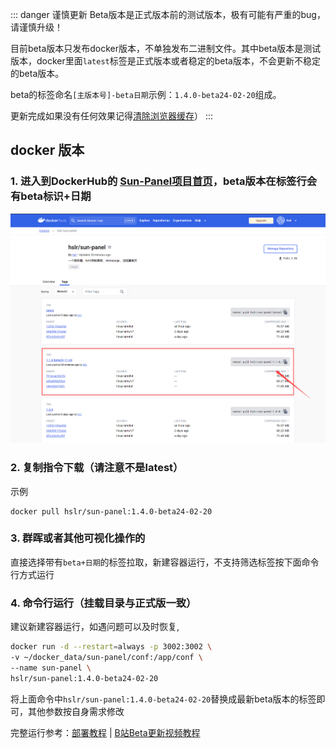 ::: danger 谨慎更新
Beta版本是正式版本前的测试版本，极有可能有严重的bug，请谨慎升级！

目前beta版本只发布docker版本，不单独发布二进制文件。其中beta版本是测试版本，docker里面`latest`标签是正式版本或者稳定的beta版本，不会更新不稳定的beta版本。

beta的标签命名`[主版本号]-beta日期`示例：`1.4.0-beta24-02-20`组成。

更新完成如果没有任何效果记得[清除浏览器缓存](https://blog.csdn.net/m0_46156566/article/details/108519629)）
:::


## docker 版本

### 1. 进入到DockerHub的 [Sun-Panel项目首页](https://hub.docker.com/r/hslr/sun-panel/tags)，beta版本在标签行会有beta标识+日期

![](/images/update_log/docker_hub_beta.png)

### 2. 复制指令下载（请注意不是latest）

示例
```
docker pull hslr/sun-panel:1.4.0-beta24-02-20
```

### 3. 群晖或者其他可视化操作的
直接选择带有`beta+日期`的标签拉取，新建容器运行，不支持筛选标签按下面命令行方式运行

### 4. 命令行运行（挂载目录与正式版一致）
建议新建容器运行，如遇问题可以及时恢复,
```sh
docker run -d --restart=always -p 3002:3002 \
-v ~/docker_data/sun-panel/conf:/app/conf \
--name sun-panel \
hslr/sun-panel:1.4.0-beta24-02-20
```
将上面命令中`hslr/sun-panel:1.4.0-beta24-02-20`替换成最新beta版本的标签即可，其他参数按自身需求修改

完整运行参考：<a href="/deploy/quick_deploy">部署教程</a> | <a href="https://www.bilibili.com/video/BV1ke411y7B5" target="_blank">B站Beta更新视频教程</a>
